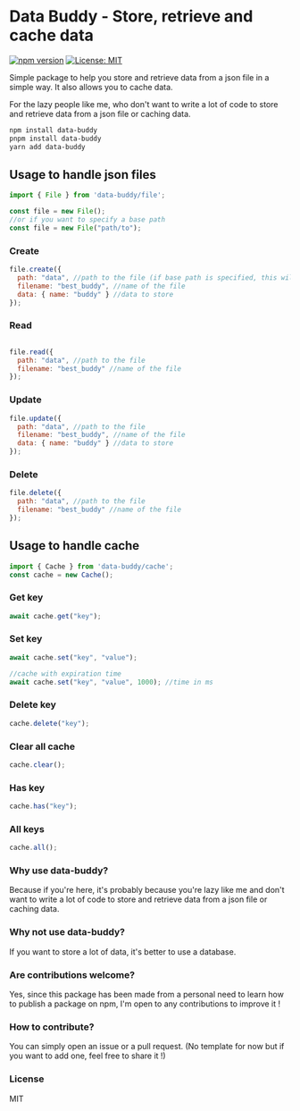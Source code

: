 # Data Buddy - Store, retrieve and cache data

[![npm version](https://badge.fury.io/js/data-buddy.svg)](https://badge.fury.io/js/data-buddy)
[![License: MIT](https://img.shields.io/badge/License-MIT-yellow.svg)](https://opensource.org/licenses/MIT)

Simple package to help you store and retrieve data from a json file 
in a simple way. It also allows you to cache data.

For the lazy people like me, who don't want to write a lot of code to store 
and retrieve data from a json file or caching data.

```bash
npm install data-buddy
pnpm install data-buddy
yarn add data-buddy
```


## Usage to handle json files
```js
import { File } from 'data-buddy/file';

const file = new File();
//or if you want to specify a base path
const file = new File("path/to");
```

### Create
```js
file.create({ 
  path: "data", //path to the file (if base path is specified, this will be added to it)
  filename: "best_buddy", //name of the file
  data: { name: "buddy" } //data to store
});
```

### Read
```js

file.read({ 
  path: "data", //path to the file
  filename: "best_buddy" //name of the file
});
```

### Update
```js
file.update({ 
  path: "data", //path to the file
  filename: "best_buddy", //name of the file
  data: { name: "buddy" } //data to store
});
```

### Delete
```js
file.delete({ 
  path: "data", //path to the file
  filename: "best_buddy" //name of the file
});
```

## Usage to handle cache
```js
import { Cache } from 'data-buddy/cache';
const cache = new Cache();
```

### Get key
```js
await cache.get("key");
```

### Set key
```js
await cache.set("key", "value");

//cache with expiration time
await cache.set("key", "value", 1000); //time in ms
```

### Delete key
```js
cache.delete("key");
```

### Clear all cache
```js
cache.clear();
```

### Has key
```js
cache.has("key");
```

### All keys
```js
cache.all();
```

### Why use data-buddy?
Because if you're here, it's probably 
because you're lazy like me and don't want to write a lot of 
code to store and retrieve data from a json file or caching data.

### Why not use data-buddy?
If you want to store a lot of data, it's better to use a database.

### Are contributions welcome?
Yes, since this package has been made from a personal need to learn
how to publish a package on npm, I'm open to any contributions to improve it !

### How to contribute?
You can simply open an issue or a pull request. 
(No template for now but if you want to add one, feel free to share it !)

### License
MIT
